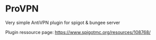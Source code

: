 # ProVPN
Very simple AntiVPN plugin for spigot & bungee server

Plugin ressource page: https://www.spigotmc.org/resources/108768/
